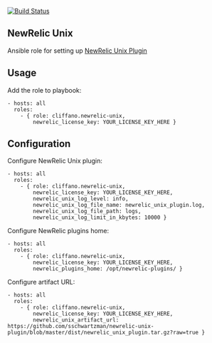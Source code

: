 [![Build Status](https://img.shields.io/travis/cliffano/ansible-role-newrelic-unix.svg)](http://travis-ci.org/cliffano/ansible-role-newrelic-unix)

NewRelic Unix
-------------

Ansible role for setting up [NewRelic Unix Plugin](https://github.com/sschwartzman/newrelic-unix-plugin)

Usage
-----

Add the role to playbook:

    - hosts: all
      roles:
        - { role: cliffano.newrelic-unix,
            newrelic_license_key: YOUR_LICENSE_KEY_HERE }

Configuration
-------------

Configure NewRelic Unix plugin:

    - hosts: all
      roles:
        - { role: cliffano.newrelic-unix,
            newrelic_license_key: YOUR_LICENSE_KEY_HERE,
            newrelic_unix_log_level: info,
            newrelic_unix_log_file_name: newrelic_unix_plugin.log,
            newrelic_unix_log_file_path: logs,
            newrelic_unix_log_limit_in_kbytes: 10000 }

Configure NewRelic plugins home:

    - hosts: all
      roles:
        - { role: cliffano.newrelic-unix,
            newrelic_license_key: YOUR_LICENSE_KEY_HERE,
            newrelic_plugins_home: /opt/newrelic-plugins/ }

Configure artifact URL:

    - hosts: all
      roles:
        - { role: cliffano.newrelic-unix,
            newrelic_license_key: YOUR_LICENSE_KEY_HERE,
            newrelic_unix_artifact_url: https://github.com/sschwartzman/newrelic-unix-plugin/blob/master/dist/newrelic_unix_plugin.tar.gz?raw=true }
